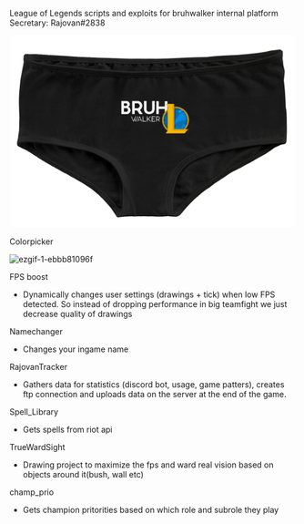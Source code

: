 League of Legends scripts and exploits for bruhwalker internal platform
Secretary: Rajovan#2838

![aaaa](https://github.com/QuePast/bruhwalker/blob/main/image.png?raw=true)

Colorpicker

![ezgif-1-ebbb81096f](https://user-images.githubusercontent.com/8728328/233837778-46ea4ea4-b556-443d-94b3-afe1edd4866e.gif)

FPS boost
- Dynamically changes user settings (drawings + tick) when low FPS detected. So instead of dropping performance in big teamfight we just decrease quality of drawings

Namechanger
- Changes your ingame name

RajovanTracker
- Gathers data for statistics (discord bot, usage, game patters), creates ftp connection and uploads data on the server at the end of the game.

Spell_Library
- Gets spells from riot api

TrueWardSight
- Drawing project to maximize the fps and ward real vision based on objects around it(bush, wall etc)

champ_prio
- Gets champion pritorities based on which role and subrole they play
